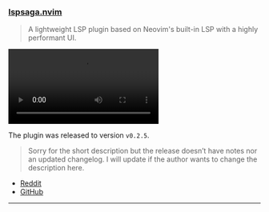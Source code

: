 <h3 id="update-lspsaga.nvim">
  <a href="#update-lspsaga.nvim">
    <span class="icon-text">
      <span class="icon">
        <i class="fa-solid fa-book"></i>
      </span>
    </span>
    <span>lspsaga.nvim</span>
  </a>
</h3>

> A lightweight LSP plugin based on Neovim's built-in LSP with a highly performant UI.

<video controls>
  <source
    src="https://preview.redd.it/pfkme7gdqcfa1.gif?format=mp4&v=enabled&s=c5a109fcf6b623b27d2b5becad548cd6d0114815"
    type="video/mp4"
  >
</video>

The plugin was released to version `v0.2.5`.

> Sorry for the short description but the release doesn’t have notes nor an updated changelog. I will update if the
> author wants to change the description here.

- [Reddit](https://www.reddit.com/r/neovim/comments/10pv8ce/lspsaga_025/)
- [GitHub](https://github.com/glepnir/lspsaga.nvim)

---
